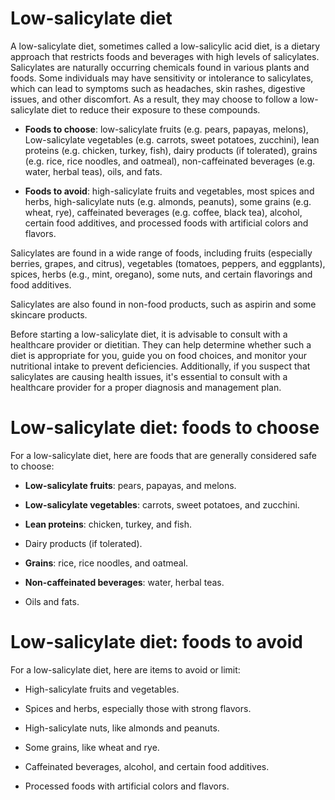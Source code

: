 # Low-salicylate diet

A low-salicylate diet, sometimes called a low-salicylic acid diet, is a dietary approach that restricts foods and beverages with high levels of salicylates. Salicylates are naturally occurring chemicals found in various plants and foods. Some individuals may have sensitivity or intolerance to salicylates, which can lead to symptoms such as headaches, skin rashes, digestive issues, and other discomfort. As a result, they may choose to follow a low-salicylate diet to reduce their exposure to these compounds.

* **Foods to choose**: low-salicylate fruits (e.g. pears, papayas, melons), Low-salicylate vegetables (e.g. carrots, sweet potatoes, zucchini), lean proteins (e.g. chicken, turkey, fish), dairy products (if tolerated), grains (e.g. rice, rice noodles, and oatmeal), non-caffeinated beverages (e.g. water, herbal teas), oils, and fats.

* **Foods to avoid**: high-salicylate fruits and vegetables, most spices and herbs, high-salicylate nuts (e.g. almonds, peanuts), some grains (e.g. wheat, rye), caffeinated beverages (e.g. coffee, black tea), alcohol, certain food additives, and processed foods with artificial colors and flavors.

Salicylates are found in a wide range of foods, including fruits (especially berries, grapes, and citrus), vegetables (tomatoes, peppers, and eggplants), spices, herbs (e.g., mint, oregano), some nuts, and certain flavorings and food additives.

Salicylates are also found in non-food products, such as aspirin and some skincare products.

Before starting a low-salicylate diet, it is advisable to consult with a healthcare provider or dietitian. They can help determine whether such a diet is appropriate for you, guide you on food choices, and monitor your nutritional intake to prevent deficiencies. Additionally, if you suspect that salicylates are causing health issues, it's essential to consult with a healthcare provider for a proper diagnosis and management plan.

# Low-salicylate diet: foods to choose

For a low-salicylate diet, here are foods that are generally considered safe to choose:

* **Low-salicylate fruits**: pears, papayas, and melons.

* **Low-salicylate vegetables**: carrots, sweet potatoes, and zucchini.

* **Lean proteins**: chicken, turkey, and fish.

* Dairy products (if tolerated).

* **Grains**: rice, rice noodles, and oatmeal.

* **Non-caffeinated beverages**: water, herbal teas.

* Oils and fats.

# Low-salicylate diet: foods to avoid

For a low-salicylate diet, here are items to avoid or limit:

* High-salicylate fruits and vegetables.

* Spices and herbs, especially those with strong flavors.

* High-salicylate nuts, like almonds and peanuts.

* Some grains, like wheat and rye.

* Caffeinated beverages, alcohol, and certain food additives.

* Processed foods with artificial colors and flavors.
